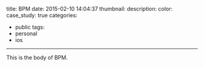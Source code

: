 title: BPM
date: 2015-02-10 14:04:37
thumbnail:
description:
color:
case_study: true
categories:
- public
tags:
- personal
- ios
---

This is the body of BPM.